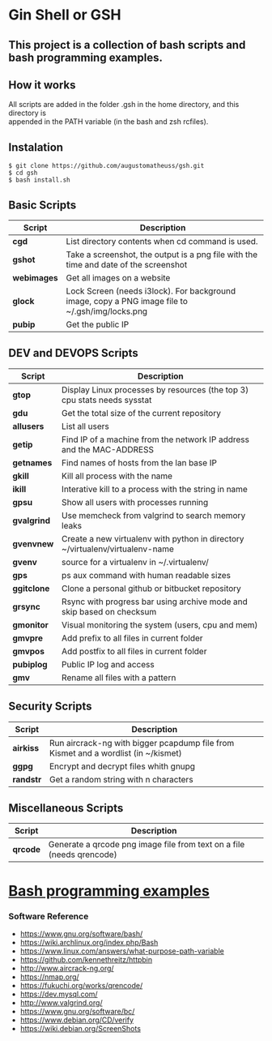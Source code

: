 # Gin Shell or GSH   
 
## This project is a collection of bash scripts and bash programming examples.   

## How it works  
All scripts are added in the folder .gsh in the home directory, and this directory is  
appended in the PATH variable (in the bash and zsh rcfiles).
 
## Instalation  
```
$ git clone https://github.com/augustomatheuss/gsh.git 
$ cd gsh 
$ bash install.sh    
```
  
## Basic Scripts  
| Script | Description |  
| -- | -- |  
| **cgd** | List directory contents when cd command is used. |  
| **gshot** | Take a screenshot, the output is a png file with the time and date of the screenshot |  
| **webimages** | Get all images on a website |  
| **glock** | Lock Screen (needs i3lock). For background image, copy a PNG image file to ~/.gsh/img/locks.png |  
| **pubip** | Get the public IP |    
  
## DEV and DEVOPS Scripts  
| Script | Description |  
| -- | -- |  
| **gtop** | Display Linux processes by resources (the top 3) cpu stats needs sysstat |  
| **gdu** | Get the total size of the current repository |  
| **allusers** | List all users |  
| **getip** | Find IP of a machine from the network IP address and the MAC-ADDRESS |  
| **getnames** | Find names of hosts from the lan base IP |  
| **gkill** | Kill all process with the name |  
| **ikill** | Interative kill to a process with the string in name |  
| **gpsu** | Show all users with processes running |  
| **gvalgrind** | Use memcheck from valgrind to search memory leaks |  
| **gvenvnew** | Create a new virtualenv with python in directory ~/virtualenv/virtualenv-name |  
| **gvenv** | source for a virtualenv in ~/.virtualenv/ |  
| **gps** | ps aux command with human readable sizes |  
| **ggitclone** | Clone a personal github or bitbucket repository |  
| **grsync** | Rsync with progress bar using archive mode and skip based on checksum |   
| **gmonitor** | Visual monitoring the system (users, cpu and mem) |   
| **gmvpre** | Add prefix to all files in current folder |  
| **gmvpos** | Add postfix to all files in current folder |  
| **pubiplog** | Public IP log and access |   
| **gmv** | Rename all files with a pattern |    

## Security Scripts  
| Script | Description |  
| -- | -- |  
| **airkiss** | Run aircrack-ng with bigger pcapdump file from Kismet and a wordlist (in ~/kismet) |   
| **ggpg** | Encrypt and decrypt files whith gnupg |  
| **randstr** | Get a random string with n characters |  

## Miscellaneous Scripts  
| Script | Description |  
| -- | -- |  
| **qrcode** | Generate a qrcode png image file from text on a file (needs qrencode) |  

  
# [Bash programming examples](https://github.com/augustomatheuss/gsh/tree/master/programming-examples) 

### Software Reference  

* https://www.gnu.org/software/bash/  
* https://wiki.archlinux.org/index.php/Bash  
* https://www.linux.com/answers/what-purpose-path-variable  
* https://github.com/kennethreitz/httpbin  
* http://www.aircrack-ng.org/  
* https://nmap.org/  
* https://fukuchi.org/works/qrencode/  
* https://dev.mysql.com/  
* http://www.valgrind.org/  
* https://www.gnu.org/software/bc/  
* https://www.debian.org/CD/verify  
* https://wiki.debian.org/ScreenShots   
